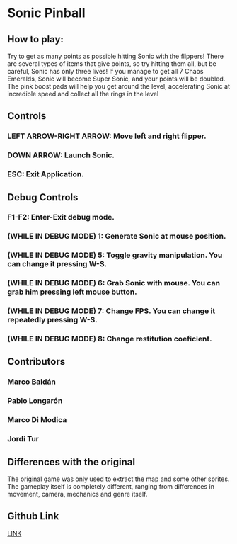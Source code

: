 # Sonic Pinball

## How to play:
Try to get as many points as possible hitting Sonic with the flippers! There are several types of items that give points, so try hitting them all, but be careful, Sonic has only three lives! 
If you manage to get all 7 Chaos Emeralds, Sonic will become Super Sonic, and your points will be doubled.
The pink boost pads will help you get around the level, accelerating Sonic at incredible speed and collect all the rings in the level

## Controls
### LEFT ARROW-RIGHT ARROW: Move left and right flipper.
### DOWN ARROW: Launch Sonic.
### ESC: Exit Application.
 
## Debug Controls
### F1-F2: Enter-Exit debug mode.
### (WHILE IN DEBUG MODE) 1: Generate Sonic at mouse position.
### (WHILE IN DEBUG MODE) 5: Toggle gravity manipulation. You can change it pressing W-S.
### (WHILE IN DEBUG MODE) 6: Grab Sonic with mouse. You can grab him pressing left mouse button.
### (WHILE IN DEBUG MODE) 7: Change FPS. You can change it repeatedly pressing W-S.
### (WHILE IN DEBUG MODE) 8: Change restitution coeficient.

## Contributors
### Marco Baldán
### Pablo Longarón
### Marco Di Modica
### Jordi Tur

## Differences with the original
The original game was only used to extract the map and some other sprites. The gameplay itself is completely different, ranging from differences in movement, camera, mechanics and genre itself.

## Github Link
[LINK](https://github.com/MarcoDiModica/FisicaPinball)
